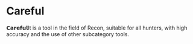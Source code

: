 # Careful
𝗖𝗮𝗿𝗲𝗳𝘂𝗹It is a tool in the field of Recon, suitable for all hunters, with high accuracy and the use of other subcategory tools.
